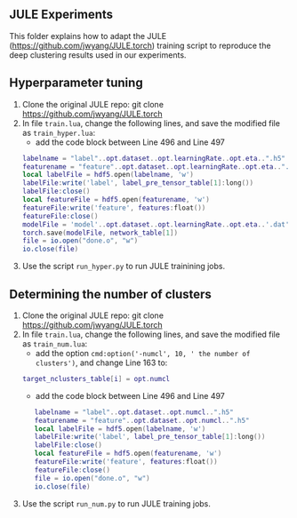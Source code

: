 ## JULE Experiments
This folder explains how to adapt the JULE (https://github.com/jwyang/JULE.torch) training script to reproduce the deep clustering results used in our experiments.
## Hyperparameter tuning
1. Clone the original JULE repo:
   git clone https://github.com/jwyang/JULE.torch
2. In file `train.lua`, change the following lines, and save the modified file as `train_hyper.lua`:
   - add the code block between Line 496 and Line 497
   ```lua
   labelname = "label"..opt.dataset..opt.learningRate..opt.eta..".h5"
   featurename = "feature"..opt.dataset..opt.learningRate..opt.eta..".h5"
   local labelFile = hdf5.open(labelname, 'w')
   labelFile:write('label', label_pre_tensor_table[1]:long())
   labelFile:close()
   local featureFile = hdf5.open(featurename, 'w')
   featureFile:write('feature', features:float())
   featureFile:close()
   modelFile = 'model'..opt.dataset..opt.learningRate..opt.eta..'.dat'
   torch.save(modelFile, network_table[1])
   file = io.open("done.o", "w")
   io.close(file)
   ```
3. Use the script `run_hyper.py` to run JULE trainining jobs.



## Determining the number of clusters
1. Clone the original JULE repo:
   git clone https://github.com/jwyang/JULE.torch
2. In file `train.lua`, change the following lines, and save the modified file as `train_num.lua`:
   - add the option `cmd:option('-numcl', 10, ' the number of clusters')`, and change Line 163 to:
   ```lua
   target_nclusters_table[i] = opt.numcl
   ```
   - add the code block between Line 496 and Line 497
   ```lua
      labelname = "label"..opt.dataset..opt.numcl..".h5"
      featurename = "feature"..opt.dataset..opt.numcl..".h5"
      local labelFile = hdf5.open(labelname, 'w')
      labelFile:write('label', label_pre_tensor_table[1]:long())
      labelFile:close()
      local featureFile = hdf5.open(featurename, 'w')
      featureFile:write('feature', features:float())
      featureFile:close()
      file = io.open("done.o", "w")
      io.close(file)
   ```
3. Use the script `run_num.py` to run JULE training jobs.
